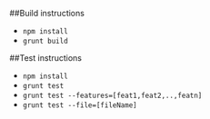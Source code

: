 ##Build instructions

- `npm install`
- `grunt build`

##Test instructions

- `npm install`
- `grunt test`
- `grunt test --features=[feat1,feat2,..,featn]`
- `grunt test --file=[fileName]`
